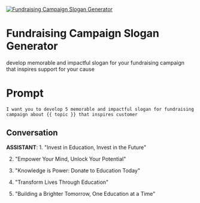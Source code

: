 
[![Fundraising Campaign Slogan Generator](https://flow-prompt-covers.s3.us-west-1.amazonaws.com/icon/minimalist/mini_6.png)]()
# Fundraising Campaign Slogan Generator 
develop memorable and impactful slogan for your fundraising campaign that inspires support for your cause



# Prompt

```
I want you to develop 5 memorable and impactful slogan for fundraising campaign about {{ topic }} that inspires customer

```

## Conversation

**ASSISTANT**: 1. "Invest in Education, Invest in the Future"

2. "Empower Your Mind, Unlock Your Potential"

3. "Knowledge is Power: Donate to Education Today"

4. "Transform Lives Through Education"

5. "Building a Brighter Tomorrow, One Education at a Time"


